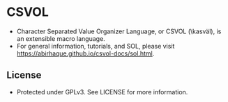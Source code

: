 # CSVOL
- Character Separated Value Organizer Language, or CSVOL (\kasväl\), is an extensible macro language.
- For general information, tutorials, and SOL, please visit https://abirhaque.github.io/csvol-docs/sol.html.

## License
- Protected under GPLv3. See LICENSE for more information.
